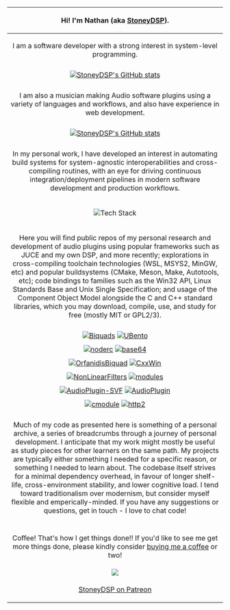| <p>Hi! I'm Nathan (aka <a href="https://github.com/StoneyDSP">StoneyDSP</a>).</p>  |
| :-: |
| <p>I am a software developer with a strong interest in system-level programming.</p> |
| |
| [![StoneyDSP's GitHub stats](https://github-readme-stats-two-lime-18.vercel.app/api?username=nathanjhood\&show_icons=true&theme=transparent)](https://github.com/nathanjhood/github-readme-stats) |
| |
| <p>I am also a musician making Audio software plugins using a variety of languages and workflows, and also have experience in web development.</p> |
| |
| [![StoneyDSP's GitHub stats](https://github-readme-stats-two-lime-18.vercel.app/api/top-langs/?username=nathanjhood\&langs_count=10\&show_icons=true\&theme=transparent\&hide=TeX,html,css)](https://github.com/nathanjhood/github-readme-stats) |
| |
| <p>In my personal work, I have developed an interest in automating build systems for system-agnostic interoperabilities and cross-compiling routines, with an eye for driving continuous integration/deployment pipelines in modern software development and production workflows.</p> |
| <p align="center"><img src="https://skillicons.dev/icons?i=cpp,c,cmake,js,ts,html,css,nodejs&perline=4" alt="Tech Stack" /></p> |
| <p>Here you will find public repos of my personal research and development of audio plugins using popular frameworks such as JUCE and my own DSP, and more recently; explorations in cross-compiling toolchain technologies (WSL, MSYS2, MinGW, etc) and popular buildsystems (CMake, Meson, Make, Autotools, etc); code bindings to families such as the Win32 API, Linux Standards Base and Unix Single Specification; and usage of the Component Object Model alongside the C and C++ standard libraries, which you may download, compile, use, and study for free (mostly MIT or GPL2/3).</p> |
| |
| [![Biquads](https://github-readme-stats-two-lime-18.vercel.app/api/pin/?username=nathanjhood\&repo=Biquads\&theme=transparent)](https://github.com/nathanjhood/Biquads) [![UBento](https://github-readme-stats-two-lime-18.vercel.app/api/pin/?username=nathanjhood\&repo=UBento\&theme=transparent)](https://github.com/nathanjhood/UBento) |
| |
| [![noderc](https://github-readme-stats-two-lime-18.vercel.app/api/pin/?username=nathanjhood\&repo=noderc\&theme=transparent)](https://github.com/nathanjhood/noderc) [![base64](https://github-readme-stats-two-lime-18.vercel.app/api/pin/?username=nathanjhood\&repo=base64\&theme=transparent)](https://github.com/nathanjhood/base64)|
| |
| [![OrfanidisBiquad](https://github-readme-stats-two-lime-18.vercel.app/api/pin/?username=nathanjhood\&repo=OrfanidisBiquad\&theme=transparent)](https://github.com/nathanjhood/OrfanidisBiquad) [![CxxWin](https://github-readme-stats-two-lime-18.vercel.app/api/pin/?username=nathanjhood\&repo=CxxWin\&theme=transparent)](https://github.com/nathanjhood/CxxWin) |
| |
| [![NonLinearFilters](https://github-readme-stats-two-lime-18.vercel.app/api/pin/?username=nathanjhood\&repo=NonLinearFilters\&theme=transparent)](https://github.com/nathanjhood/NonLinearFilters) [![modules](https://github-readme-stats-two-lime-18.vercel.app/api/pin/?username=nathanjhood\&repo=modules\&theme=transparent)](https://github.com/nathanjhood/modules) |
| |
| [![AudioPlugin-SVF](https://github-readme-stats-two-lime-18.vercel.app/api/pin/?username=nathanjhood\&repo=AudioPlugin-SVF\&theme=transparent)](https://github.com/nathanjhood/AudioPlugin-SVF) [![AudioPlugin](https://github-readme-stats-two-lime-18.vercel.app/api/pin/?username=nathanjhood\&repo=AudioPlugin\&theme=transparent)](https://github.com/nathanjhood/AudioPlugin) |
| |
| [![cmodule](https://github-readme-stats-two-lime-18.vercel.app/api/pin/?username=nathanjhood\&repo=cmodule\&theme=transparent)](https://github.com/nathanjhood/AudioPlugin-SVF) [![http2](https://github-readme-stats-two-lime-18.vercel.app/api/pin/?username=nathanjhood\&repo=http2\&theme=transparent)](https://github.com/nathanjhood/http2) |
| |
| <p>Much of my code as presented here is something of a personal archive, a series of breadcrumbs through a journey of personal development. I anticipate that my work might mostly be useful as study pieces for other learners on the same path. My projects are typically either something I needed for a specific reason, or something I needed to learn about. The codebase itself strives for a minimal dependency overhead, in favour of longer shelf-life, cross-environment stability, and lower cognitive load. I tend toward traditionalism over modernism, but consider myself flexible and emperically-minded. If you have any suggestions or questions, get in touch - I love to chat code!</p>  |
| |
| <p>Coffee! That's how I get things done!! If you'd like to see me get more things done, please kindly consider <a href="https://www.patreon.com/bePatron?u=8549187" data-patreon-widget-type="become-patron-button">buying me a coffee</a> or two!</p> |
| <a href= "https://paypal.me/StoneyDSPAudio?country.x=ES&locale.x=en_US"><img src="https://www.paypalobjects.com/en_US/i/btn/btn_donate_SM.gif"/></a> |
| <a href="https://www.patreon.com/bePatron?u=8549187" data-patreon-widget-type="become-patron-button"><p>StoneyDSP on Patreon</p></a> |
